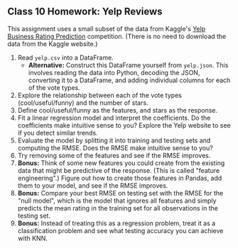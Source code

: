 ## Class 10 Homework: Yelp Reviews

This assignment uses a small subset of the data from Kaggle's [Yelp Business Rating Prediction](https://www.kaggle.com/c/yelp-recsys-2013) competition. (There is no need to download the data from the Kaggle website.)

1. Read `yelp.csv` into a DataFrame.
    * **Alternative:** Construct this DataFrame yourself from `yelp.json`. This involves reading the data into Python, decoding the JSON, converting it to a DataFrame, and adding individual columns for each of the vote types.
2. Explore the relationship between each of the vote types (cool/useful/funny) and the number of stars.
3. Define cool/useful/funny as the features, and stars as the response.
4. Fit a linear regression model and interpret the coefficients. Do the coefficients make intuitive sense to you? Explore the Yelp website to see if you detect similar trends.
5. Evaluate the model by splitting it into training and testing sets and computing the RMSE. Does the RMSE make intuitive sense to you?
6. Try removing some of the features and see if the RMSE improves.
7. **Bonus:** Think of some new features you could create from the existing data that might be predictive of the response. (This is called "feature engineering".) Figure out how to create those features in Pandas, add them to your model, and see if the RMSE improves.
8. **Bonus:** Compare your best RMSE on testing set with the RMSE for the "null model", which is the model that ignores all features and simply predicts the mean rating in the training set for all observations in the testing set.
9. **Bonus:** Instead of treating this as a regression problem, treat it as a classification problem and see what testing accuracy you can achieve with KNN.
